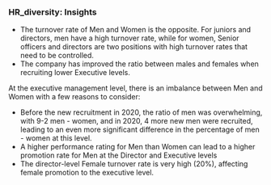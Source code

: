 ### HR_diversity: Insights

- The turnover rate of Men and Women is the opposite. For juniors and directors, men have a high turnover rate, while for women, Senior officers and directors are two positions with high turnover rates that need to be controlled.
- The company has improved the ratio between males and females when recruiting lower Executive levels.

At the executive management level, there is an imbalance between Men and Women with a few reasons to consider:
- Before the new recruitment in 2020, the ratio of men was overwhelming, with 9-2 men - women, and in 2020, 4 more new men were recruited, leading to an even more significant difference in the percentage of men - women at this level.
- A higher performance rating for Men than Women can lead to a higher promotion rate for Men at the Director and Executive levels
- The director-level Female turnover rate is very high (20%), affecting female promotion to the executive level.
